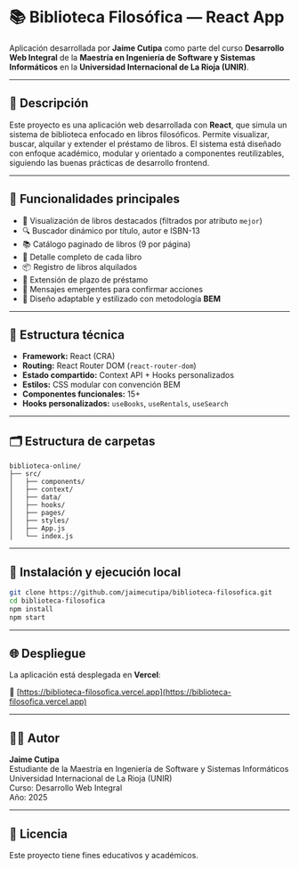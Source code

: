 # 📚 Biblioteca Filosófica — React App

Aplicación desarrollada por **Jaime Cutipa** como parte del curso **Desarrollo Web Integral** de la **Maestría en Ingeniería de Software y Sistemas Informáticos** en la **Universidad Internacional de La Rioja (UNIR)**.

---

## 🧠 Descripción

Este proyecto es una aplicación web desarrollada con **React**, que simula un sistema de biblioteca enfocado en libros filosóficos. Permite visualizar, buscar, alquilar y extender el préstamo de libros. El sistema está diseñado con enfoque académico, modular y orientado a componentes reutilizables, siguiendo las buenas prácticas de desarrollo frontend.

---

## 🚀 Funcionalidades principales

- 📘 Visualización de libros destacados (filtrados por atributo `mejor`)
- 🔍 Buscador dinámico por título, autor e ISBN-13
- 📚 Catálogo paginado de libros (9 por página)
- 📖 Detalle completo de cada libro
- 📦 Registro de libros alquilados
- 🔁 Extensión de plazo de préstamo
- 💬 Mensajes emergentes para confirmar acciones
- 📱 Diseño adaptable y estilizado con metodología **BEM**

---

## 🧩 Estructura técnica

- **Framework:** React (CRA)
- **Routing:** React Router DOM (`react-router-dom`)
- **Estado compartido:** Context API + Hooks personalizados
- **Estilos:** CSS modular con convención BEM
- **Componentes funcionales:** 15+
- **Hooks personalizados:** `useBooks`, `useRentals`, `useSearch`

---

## 🗂️ Estructura de carpetas

```
biblioteca-online/
├── src/
│   ├── components/
│   ├── context/
│   ├── data/
│   ├── hooks/
│   ├── pages/
│   ├── styles/
│   ├── App.js
│   └── index.js
```

---

## 🔧 Instalación y ejecución local

```bash
git clone https://github.com/jaimecutipa/biblioteca-filosofica.git
cd biblioteca-filosofica
npm install
npm start
```

---

## 🌐 Despliegue

La aplicación está desplegada en **Vercel**:

🔗 [https://biblioteca-filosofica.vercel.app](https://biblioteca-filosofica.vercel.app)

---

## 👨‍💻 Autor

**Jaime Cutipa**  
Estudiante de la Maestría en Ingeniería de Software y Sistemas Informáticos  
Universidad Internacional de La Rioja (UNIR)  
Curso: Desarrollo Web Integral  
Año: 2025

---

## 📝 Licencia

Este proyecto tiene fines educativos y académicos.